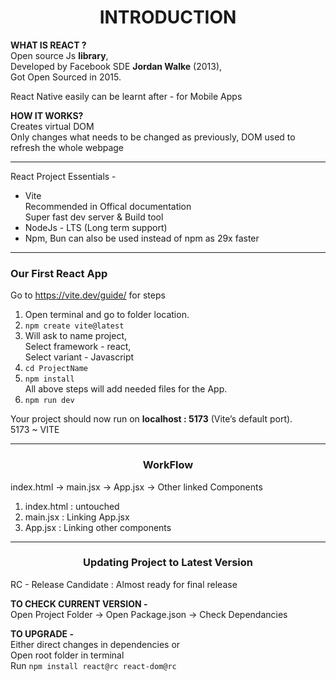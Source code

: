 # <CENTER> INTRODUCTION

**WHAT IS REACT ?**  
Open source Js **library**,  
Developed by Facebook SDE **Jordan Walke** (2013),  
Got Open Sourced in 2015.   


React Native easily can be learnt after - for Mobile Apps

**HOW IT WORKS?**  
Creates virtual DOM  
Only changes what needs to be changed as previously, DOM used to refresh the whole webpage

---
React Project Essentials -
- Vite  
Recommended in Offical documentation  
Super fast dev server & Build tool
- NodeJs - LTS (Long term support)
- Npm, Bun can also be used instead of npm as 29x faster

---
### Our First React App

   Go to https://vite.dev/guide/ for steps
1. Open terminal and go to folder location.
2. `npm create vite@latest`
3. Will ask to name project,  
Select framework - react,  
Select variant - Javascript
4. `cd ProjectName` 
5. `npm install`  
All above steps will add needed files for the App.
6. `npm run dev`

Your project should now run on **localhost : 5173** (Vite’s default port).  
5173 ~ VITE

---


### <center> WorkFlow
index.html -> main.jsx -> App.jsx -> Other linked Components
1. index.html : untouched
2. main.jsx : Linking App.jsx
3. App.jsx : Linking other components


---
### <CENTER>Updating Project to Latest Version
RC - Release Candidate : Almost ready for final release  

**TO CHECK CURRENT VERSION -**  
Open Project Folder -> Open Package.json -> Check Dependancies

**TO UPGRADE -**  
Either direct changes in dependencies or  
Open root folder in terminal  
Run `npm install react@rc react-dom@rc` 